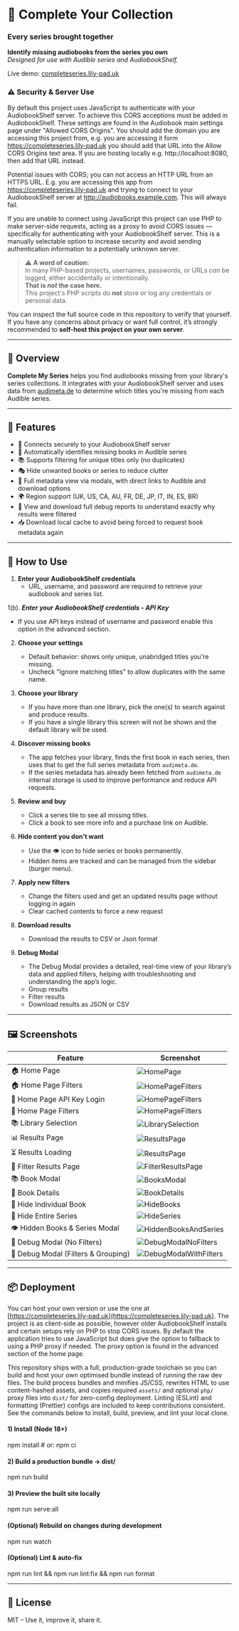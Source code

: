 # 📘 Complete Your Collection

### Every series brought together

**Identify missing audiobooks from the series you own**  
_Designed for use with Audible series and AudiobookShelf._

Live demo: [completeseries.lily-pad.uk](https://completeseries.lily-pad.uk)

### ⚠️ Security & Server Use

By default this project uses JavaScript to authenticate with your AudiobookShelf server. To achieve this CORS acceptions must be added in AudiobookShelf. These settings are found in the Audiobook main settings page under "Allowed CORS Origins". You should add the domain you are accessing this project from, e.g. you are accessing it form https://completeseries.lily-pad.uk you should add that URL into the Allow CORS Origins text area. If you are hosting locally e.g. http://localhost:8080, then add that URL instead.

Potential issues with CORS; you can not access an HTTP URL from an HTTPS URL. E.g. you are accessing this app from https://completeseries.lily-pad.uk and trying to connect to your AudiobookShelf server at http://audiobooks.example.com. This will always fail.

If you are unable to connect using JavaScript this project can use PHP to make server-side requests, acting as a proxy to avoid CORS issues — specifically for authenticating with your AudiobookShelf server. This is a manually selectable option to increase security and avoid sending authentication information to a potentially unknown server.

> ⚠️ **A word of caution:**  
> In many PHP-based projects, usernames, passwords, or URLs _can_ be logged, either accidentally or intentionally.  
> **That is _not_ the case here.**  
> This project's PHP scripts do **not** store or log any credentials or personal data.

You can inspect the full source code in this repository to verify that yourself. If you have any concerns about privacy or want full control, it’s strongly recommended to **self-host this project on your own server**.

---

## 🚀 Overview

**Complete My Series** helps you find audiobooks missing from your library's series collections. It integrates with your AudiobookShelf server and uses data from [audimeta.de](https://audimeta.de) to determine which titles you're missing from each Audible series.

---

## 🔧 Features

- 🔐 Connects securely to your AudiobookShelf server
- 🔎 Automatically identifies missing books in Audible series
- 📚 Supports filtering for unique titles only (no duplicates)
- 🎭 Hide unwanted books or series to reduce clutter
- 💬 Full metadata view via modals, with direct links to Audible and download options
- 🌍 Region support (UK, US, CA, AU, FR, DE, JP, IT, IN, ES, BR)
- 🐞 View and download full debug reports to understand exactly why results were filtered
- 📥 Download local cache to avoid being forced to request book metadata again

---

## 🧪 How to Use

1. **Enter your AudiobookShelf credentials**
   - URL, username, and password are required to retrieve your audiobook and series list.

1(b). **_Enter your AudiobookShelf credentials - API Key_**

- If you use API keys instead of username and password enable this option in the advanced section.

2. **Choose your settings**
   - Default behavior: shows only unique, unabridged titles you're missing.
   - Uncheck "Ignore matching titles" to allow duplicates with the same name.

3. **Choose your library**
   - If you have more than one library, pick the one(s) to search against and produce results.
   - If you have a single library this screen will not be shown and the default library will be used.

4. **Discover missing books**
   - The app fetches your library, finds the first book in each series, then uses that to get the full series metadata from `audimeta.de`.
   - If the series metadata has already been fetched from `audimeta.de` internal storage is used to improve performance and reduce API requests.

5. **Review and buy**
   - Click a series tile to see all missing titles.
   - Click a book to see more info and a purchase link on Audible.

6. **Hide content you don't want**
   - Use the 👁️ icon to hide series or books permanently.
   - Hidden items are tracked and can be managed from the sidebar (burger menu).

7. **Apply new filters**
   - Change the filters used and get an updated results page without logging in again
   - Clear cached contents to force a new request

8. **Download results**
   - Download the results to CSV or Json format

9. **Debug Modal**
   - The Debug Modal provides a detailed, real-time view of your library’s data and applied filters, helping with troubleshooting and understanding the app’s logic.
   - Group results
   - Filter results
   - Download results as JSON or CSV

---

## 🖼️ Screenshots

| Feature                             | Screenshot                                                                                                                                     |
| ----------------------------------- | ---------------------------------------------------------------------------------------------------------------------------------------------- |
| 🏠 Home Page                        | ![HomePage](https://raw.githubusercontent.com/xFrieDSpuDx/completeseries/refs/heads/main/ExampleImages/HomepageFilterClosed.png)               |
| 🏠 Home Page Filters                | ![HomePageFilters](https://raw.githubusercontent.com/xFrieDSpuDx/completeseries/refs/heads/main/ExampleImages/HomepageFilterOpen.png)          |
| 🔑 Home Page API Key Login          | ![HomePageFilters](https://raw.githubusercontent.com/xFrieDSpuDx/completeseries/refs/heads/main/ExampleImages/LoginWithAPIKey.png)             |
| 🔀 Home Page Filters                | ![HomePageFilters](https://raw.githubusercontent.com/xFrieDSpuDx/completeseries/refs/heads/main/ExampleImages/PHPProxyAndWarning.png)          |
| 📚 Library Selection                | ![LibrarySelection](https://raw.githubusercontent.com/xFrieDSpuDx/completeseries/refs/heads/main/ExampleImages/LibrarySelect.png)              |
| 📊 Results Page                     | ![ResultsPage](https://raw.githubusercontent.com/xFrieDSpuDx/completeseries/refs/heads/main/ExampleImages/ResultsPage.png)                     |
| ⏳ Results Loading                  | ![ResultsPage](https://raw.githubusercontent.com/xFrieDSpuDx/completeseries/refs/heads/main/ExampleImages/ResultsLoadingPlaceholder.png)       |
| 🧰 Filter Results Page              | ![FilterResultsPage](https://raw.githubusercontent.com/xFrieDSpuDx/completeseries/refs/heads/main/ExampleImages/FilterOptionsAfterResults.png) |
| 📚 Book Modal                       | ![BooksModal](https://raw.githubusercontent.com/xFrieDSpuDx/completeseries/refs/heads/main/ExampleImages/BooksModal.png)                       |
| 📖 Book Details                     | ![BookDetails](https://raw.githubusercontent.com/xFrieDSpuDx/completeseries/refs/heads/main/ExampleImages/BookDetails.png)                     |
| 🙈 Hide Individual Book             | ![HideBooks](https://raw.githubusercontent.com/xFrieDSpuDx/completeseries/refs/heads/main/ExampleImages/HideBooks.png)                         |
| 🚫 Hide Entire Series               | ![HideSeries](https://raw.githubusercontent.com/xFrieDSpuDx/completeseries/refs/heads/main/ExampleImages/HideSeries.png)                       |
| 👁️ Hidden Books & Series Modal      | ![HiddenBooksAndSeries](https://raw.githubusercontent.com/xFrieDSpuDx/completeseries/refs/heads/main/ExampleImages/HiddenBooksAndSeries.png)   |
| 🐞 Debug Modal (No Filters)         | ![DebugModalNoFilters](https://raw.githubusercontent.com/xFrieDSpuDx/completeseries/refs/heads/main/ExampleImages/Debug.png)                   |
| 🐞 Debug Modal (Filters & Grouping) | ![DebugModalWithFilters](https://raw.githubusercontent.com/xFrieDSpuDx/completeseries/refs/heads/main/ExampleImages/DebugFilterGroup.png)      |

---

## 📦 Deployment

You can host your own version or use the one at [https://completeseries.lily-pad.uk](https://completeseries.lily-pad.uk). The project is as client-side as possible, however older AudiobookShelf installs and certain setups rely on PHP to stop CORS issues. By default the application tries to use JavaScript but does give the option to fallback to using a PHP proxy if needed. The proxy option is found in the advanced section of the home page.

This repository ships with a full, production-grade toolchain so you can build and host your own optimised bundle instead of running the raw dev files. The build process bundles and minifies JS/CSS, rewrites HTML to use content-hashed assets, and copies required `assets/` and optional `php/` proxy files into `dist/` for zero-config deployment. Linting (ESLint) and formatting (Prettier) configs are included to keep contributions consistent. See the commands below to install, build, preview, and lint your local clone.

#### 1) Install (Node 18+)
npm install # or: npm ci

#### 2) Build a production bundle → dist/
npm run build

#### 3) Preview the built site locally
npm run serve:all

#### (Optional) Rebuild on changes during development
npm run watch

#### (Optional) Lint & auto-fix
npm run lint && npm run lint:fix && npm run format

---

## 📄 License

MIT – Use it, improve it, share it.
